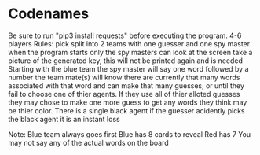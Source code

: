 # Codenames

Be sure to run "pip3 install requests" before executing the program.
4-6 players
Rules:
pick split into 2 teams with one guesser and one spy master
when the program starts only the spy masters can look at the screen
take a picture of the generated key, this will not be printed again and is needed
Starting with the blue team the spy master will say one word followed by a number
the team mate(s) will know there are currently that many words associated with that
word and can make that many guesses, or until they fail to choose one of thier agents.
If they use all of thier alloted guesses they may chose to make one more guess to get any
words they think may be thier color. There is a single black agent
if the guesser acidently picks the black agent it is an instant loss

Note:
Blue team always goes first
Blue has 8 cards to reveal Red has 7
You may not say any of the actual words on the board

